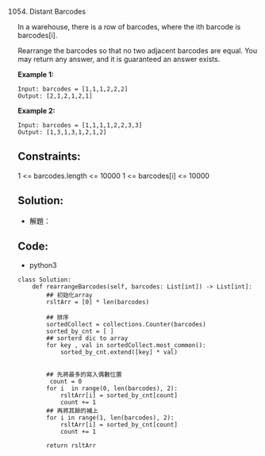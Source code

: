 1054. Distant Barcodes

In a warehouse, there is a row of barcodes, where the ith barcode is barcodes[i].

Rearrange the barcodes so that no two adjacent barcodes are equal. You may return any answer, and it is guaranteed an answer exists.


**Example 1:**
```
Input: barcodes = [1,1,1,2,2,2]
Output: [2,1,2,1,2,1]
```

**Example 2:**
```
Input: barcodes = [1,1,1,1,2,2,3,3]
Output: [1,3,1,3,1,2,1,2]
```

## Constraints:
1 <= barcodes.length <= 10000
1 <= barcodes[i] <= 10000


## Solution:
- 解題：
    
## Code:
- python3
```py3
class Solution:
    def rearrangeBarcodes(self, barcodes: List[int]) -> List[int]:
        ## 初始化array
        rsltArr = [0] * len(barcodes)
        
        ## 排序
        sortedCollect = collections.Counter(barcodes)
        sorted_by_cnt = [ ]
        ## sorterd dic to array
        for key , val in sortedCollect.most_common():
            sorted_by_cnt.extend([key] * val)
        
       
        ## 先將最多的寫入偶數位置
         count = 0
        for i  in range(0, len(barcodes), 2):
            rsltArr[i] = sorted_by_cnt[count]
            count += 1
        ## 再將其餘的補上
        for i in range(1, len(barcodes), 2):
            rsltArr[i] = sorted_by_cnt[count]
            count += 1
        
        return rsltArr
```